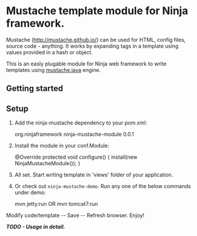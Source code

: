 Mustache template module for Ninja framework.
=====================
Mustache (http://mustache.github.io/) can be used for HTML, config files, source code - anything. It works by expanding tags in a template using values provided in a hash or object.

This is an easly plugable module for Ninja web framework to write templates using [mustache.java](https://github.com/spullara/mustache.java) engine.

Getting started
---------------

Setup
-----

1) Add the ninja-mustache dependency to your pom.xml:

    <dependency>
        <groupId>org.ninjaframework</groupId>
        <artifactId>ninja-mustache-module</artifactId>
        <version>0.0.1</version>
    </dependency>

2) Install the module in your conf.Module:

    @Override
    protected void configure() {
        install(new NinjaMustacheModule());
    }
    
3) All set. Start writing template in 'views' folder of your application.


4) Or check out <code>ninja-mustache-demo</code>. Run any one of the below commands under demo:

    mvn jetty:run
    OR 
    mvn tomcat7:run


Modify code/template -- Save -- Refresh browser. Enjoy!


***TODO - Usage in detail.***
